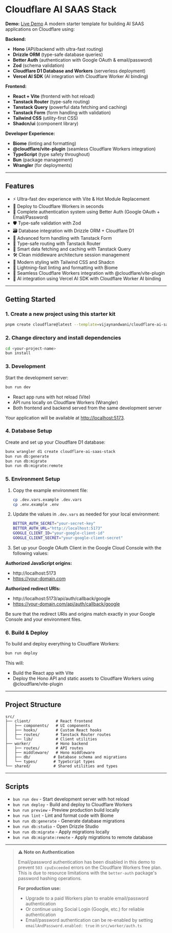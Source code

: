 # Cloudflare AI SAAS Stack

**Demo:** [Live Demo](https://hono-vite-react-cloudflare.vijaynandwani.workers.dev/)
A modern starter template for building AI SAAS applications on Cloudflare using:

**Backend:**

- **Hono** (API/backend with ultra-fast routing)
- **Drizzle ORM** (type-safe database queries)
- **Better Auth** (authentication with Google OAuth & email/password)
- **Zod** (schema validation)
- **Cloudflare D1 Database and Workers** (serverless deployment)
- **Vercel AI SDK** (AI integration with Cloudflare Worker AI binding)

**Frontend:**

- **React + Vite** (frontend with hot reload)
- **Tanstack Router** (type-safe routing)
- **Tanstack Query** (powerful data fetching and caching)
- **Tanstack Form** (form handling with validation)
- **Tailwind CSS** (utility-first CSS)
- **Shadcn/ui** (component library)

**Developer Experience:**

- **Biome** (linting and formatting)
- **@cloudflare/vite-plugin** (seamless Cloudflare Workers integration)
- **TypeScript** (type safety throughout)
- **Bun** (package management)
- **Wrangler** (for deployments)

---

## Features

- ⚡️ Ultra-fast dev experience with Vite & Hot Module Replacement
- 🎯 Deploy to Cloudflare Workers in seconds
- 🔐 Complete authentication system using Better Auth (Google OAuth + Email/Password)
- 🛡️ Type-safe validation with Zod
- 🗃️ Database integration with Drizzle ORM + Cloudflare D1
- 📝 Advanced form handling with Tanstack Form
- 🧭 Type-safe routing with Tanstack Router
- 🔄 Smart data fetching and caching with Tanstack Query
- 🛠️ Clean middleware architecture session management
- 🎨 Modern styling with Tailwind CSS and Shadcn
- 🔧 Lightning-fast linting and formatting with Biome
- 🚀 Seamless Cloudflare Workers integration with @cloudflare/vite-plugin
- 🤖 AI integration using Vercel AI SDK with Cloudflare Worker AI binding

---

## Getting Started

### 1. Create a new project using this starter kit

```bash
pnpm create cloudflare@latest --template=vijaynandwani/cloudflare-ai-saas-stack
```

### 2. Change directory and install dependencies

```bash
cd <your-project-name>
bun install
```

### 3. Development

Start the development server:

```bash
bun run dev
```

- React app runs with hot reload (Vite)
- API runs locally on Cloudflare Workers (Wrangler)
- Both frontend and backend served from the same development server

Your application will be available at [http://localhost:5173](http://localhost:5173).

### 4. Database Setup

Create and set up your Cloudflare D1 database:

```bash
bunx wrangler d1 create cloudflare-ai-saas-stack
bun run db:generate
bun run db:migrate
bun run db:migrate:remote
```

### 5. Environment Setup

1. Copy the example environment file:
   ```bash
   cp .dev.vars.example .dev.vars
   cp .env.example .env
   ```

2. Update the values in `.dev.vars` as needed for your local environment:
   ```bash
   BETTER_AUTH_SECRET="your-secret-key"
   BETTER_AUTH_URL="http://localhost:5173"
   GOOGLE_CLIENT_ID="your-google-client-id"
   GOOGLE_CLIENT_SECRET="your-google-client-secret"
   ```

3. Set up your Google OAuth Client in the Google Cloud Console with the following values:

**Authorized JavaScript origins:**
- http://localhost:5173
- https://your-domain.com

**Authorized redirect URIs:**
- http://localhost:5173/api/auth/callback/google
- https://your-domain.com/api/auth/callback/google

Be sure that the redirect URIs and origins match exactly in your Google Console and your environment files.


### 6. Build & Deploy

To build and deploy everything to Cloudflare Workers:

```bash
bun run deploy
```

This will:
- Build the React app with Vite
- Deploy the Hono API and static assets to Cloudflare Workers using @cloudflare/vite-plugin

---

## Project Structure

```
src/
├── client/           # React frontend
│   ├── components/   # UI components
│   ├── hooks/        # Custom React hooks
│   ├── routes/       # Tanstack Router routes
│   └── lib/          # Client utilities
├── worker/           # Hono backend
│   ├── routes/       # API routes
│   ├── middleware/   # Hono middleware
│   ├── db/          # Database schema and migrations
│   └── types/       # TypeScript types
└── shared/          # Shared utilities and types
```

---

## Scripts

- `bun run dev` - Start development server with hot reload
- `bun run deploy` - Build and deploy to Cloudflare Workers
- `bun run preview` - Preview production build locally
- `bun run lint` - Lint and format code with Biome
- `bun run db:generate` - Generate database migrations
- `bun run db:studio` - Open Drizzle Studio
- `bun run db:migrate` - Apply migrations locally
- `bun run db:migrate:remote` - Apply migrations to remote database

---

> **⚠️ Note on Authentication**
>
> Email/password authentication has been disabled in this demo to prevent `503 cpuExceeded` errors on the Cloudflare Workers free plan. This is due to resource limitations with the `better-auth` package's password hashing operations.
>
> **For production use:**
> - Upgrade to a paid Workers plan to enable email/password authentication
> - Or continue using Social Login (Google, etc.) for reliable authentication
> - Email/password authentication can be re-enabled by setting `emailAndPassword.enabled: true` in `src/worker/auth.ts`
